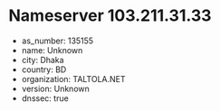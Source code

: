 # Nameserver 103.211.31.33

* as_number: 135155
* name: Unknown
* city: Dhaka
* country: BD
* organization: TALTOLA.NET
* version: Unknown
* dnssec: true
